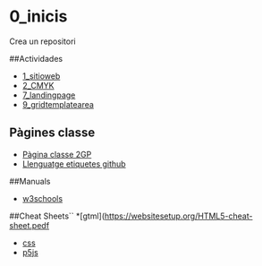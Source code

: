 # 0_inicis
Crea un repositori

##Actividades
* [1_sitioweb](https://lauragcbrkn.github.io/1llocweb/)
* [2_CMYK](https://lauragcbrkn.github.io/2_cmyk/)
* [7_landingpage](https://lauragcbrkn.github.io/7_landingpage/)
* [9_gridtemplatearea](https://lauragcbrkn.github.io/9_gridtemplatearea/)


## Pàgines classe
* [Pàgina classe 2GP](https://arquesm.github.io/2GP/)
* [Llenguatge etiquetes github](https://github.com/adam-p/markdown-here/wiki/Markdown-Cheatsheet)

##Manuals
* [w3schools](https://www.w3schools.com/)


##Cheat Sheets``
*[gtml](https://websitesetup.org/HTML5-cheat-sheet.pedf
* [css](https://websitesetup.org/wp-content/uploads/2016/10/wsu-css-cheat-sheet.pdf)
* [p5js](https://github.com/bmoren/p5js-cheat-sheet)
